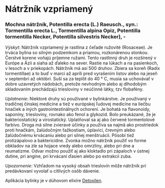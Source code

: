 Nátržník vzpriamený
===================

### Mochna nátržník, Potentilla erecta (L.) Raeusch., syn.: Tormentilla erecta L., Tormentilla alpina Opiz, Potentilla tormentilla Necker, Potentilla silvestris Necker), -

*Výskyt*: Nátržník vzpriamený je rastlina z čeľade ružovité (Rosaceae). Je
trváca bylina so silným podzemkom a priamou, rozkonárenou stonkou. Čerstvé
korene voňajú príjemne ružami. Tento rastlinný druh je rozšírený v Európe a Ázii
a siaha až ďaleko na sever. Rastie na lúkach a na pasienkoch, v lesoch a v
priekopách. Nátržník má asi 500 druhov. Zbiera sa koreň (Radix tormentillae) a
to buď v marci až apríli pred vyrašením listov alebo na jeseň v septembri až
októbri. Suší sa za teplôt do 40 ° C, musia sa uchovávať v dobre uzavretých
nádobách, pretože nevhodným alebo aj dlhodobým skladovaním prechádzajú
triesloviny v neúčinné látky, tzv flobafény.

*Uplatnenie*: Niektoré druhy sú používané v bylinkárstve. Je používaný v
tradičnej čínskej medicíne a tiež v európskej ľudovej medicíne na liečbu hnačiek
a iných gastrointestinálnych ochorení. Je bohatá na flavonoidy, saponíny,
triesloviny, rovnako ako fenol a glykozid. Bolo preukázané, že je
bakteriostatický a virostatický. Uplatňoval sa aj ako červené tormentolové
farbivo. Droga má silne zvieravé účinky a používa sa najmä ako prostriedok proti
hnačkám, žalúdočným ťažkostiam, úplavici, črevným alebo žalúdočnému krvácaniu
alebo pri silnej menštruácii. Pôsobí tiež protizápalovo a baktericídne. Zvonka
možno nátržník použiť vo forme obkladov na zle sa hojace vredy alebo omrzliny,
alebo pri dne a reumatizme. Odvar možno použiť aj ako kloktadlo pri zápaloch v
ústnej dutine, pri angíne, pri krvácaní ďasien alebo po extrakcii zuba.

*Upozornenie*: Vzhľadom na vysoký obsah trieslovín môže nátržník pri
predávkovaní vyvolať u citlivých osôb dávenie.

Aplikácia bylinky je v dúhovom elixíre [Detoxilen](/sip/elixiry/duhovy-detoxilen).
